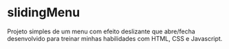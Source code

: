 # slidingMenu
Projeto simples de um menu com efeito deslizante que abre/fecha desenvolvido para treinar minhas habilidades com HTML, CSS e Javascript.
